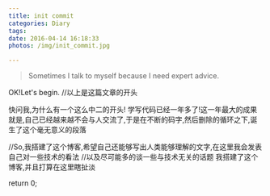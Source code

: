 ```yaml
---
title: init commit
categories: Diary
tags: 
date: 2016-04-14 16:18:33
photos: /img/init_commit.jpg

---
```



<!-- ![init commit](/img/init_commit.jpg) -->

> Sometimes I talk to myself because I need expert advice.

OK!Let's begin.
//以上是这篇文章的开头

<!-- more -->
快问我,为什么有一个这么中二的开头!
学写代码已经一年多了!这一年最大的成果就是,自己已经越来越不会与人交流了,于是在不断的码字,然后删除的循环之下,诞生了这个毫无意义的段落

//So,我搭建了这个博客,希望自己还能够写出人类能够理解的文字,在这里我会发表自己对一些技术的看法
//以及尽可能多的谈一些与技术无关的话题
我搭建了这个博客,并且打算在这里瞎扯淡

return 0;